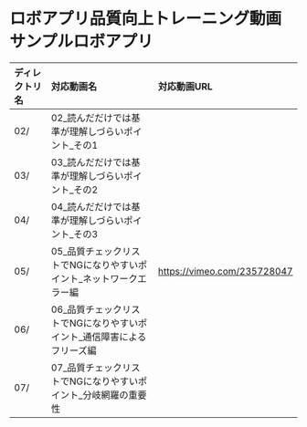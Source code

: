 # ロボアプリ品質向上トレーニング動画 サンプルロボアプリ

|ディレクトリ名|対応動画名|対応動画URL|
|:--|:--|:--|
|02/|02_読んだだけでは基準が理解しづらいポイント_その1||
|03/|03_読んだだけでは基準が理解しづらいポイント_その2||
|04/|04_読んだだけでは基準が理解しづらいポイント_その3||
|05/|05_品質チェックリストでNGになりやすいポイント_ネットワークエラー編|https://vimeo.com/235728047|
|06/|06_品質チェックリストでNGになりやすいポイント_通信障害によるフリーズ編||
|07/|07_品質チェックリストでNGになりやすいポイント_分岐網羅の重要性||